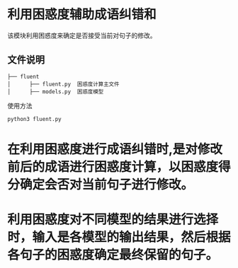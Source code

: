 # 利用困惑度辅助成语纠错和

该模块利用困惑度来确定是否接受当前对句子的修改。

## 文件说明
```
├── fluent
│      ├── fluent.py  困惑度计算主文件
│      ├── models.py  困惑度模型
```

使用方法
```
python3 fluent.py
```

# 在利用困惑度进行成语纠错时,是对修改前后的成语进行困惑度计算，以困惑度得分确定会否对当前句子进行修改。

# 利用困惑度对不同模型的结果进行选择时，输入是各模型的输出结果，然后根据各句子的困惑度确定最终保留的句子。